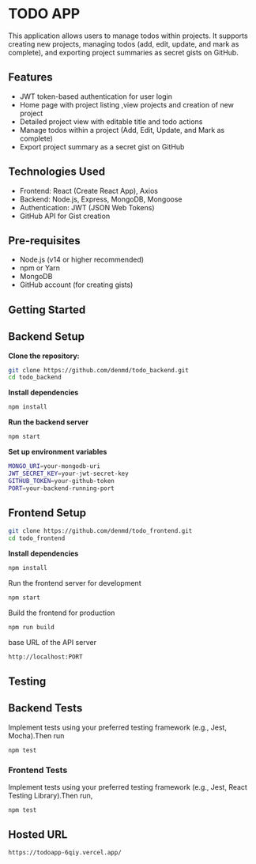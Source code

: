
# TODO APP

This application allows users to manage todos within projects. It supports creating new projects, managing todos (add, edit, update, and mark as complete), and exporting project summaries as secret gists on GitHub.


## Features
- JWT token-based authentication for user login
- Home page with project listing ,view projects and creation of new project
- Detailed project view with editable title and todo actions
- Manage todos within a project (Add, Edit, Update, and Mark as complete)
- Export project summary as a secret gist on GitHub



## Technologies Used

- Frontend: React (Create React App), Axios
- Backend: Node.js, Express, MongoDB, Mongoose
- Authentication: JWT (JSON Web Tokens)
- GitHub API for Gist creation

##  Pre-requisites

- Node.js (v14 or higher recommended)
- npm or Yarn
- MongoDB
- GitHub account (for creating gists)
##   Getting Started

 ## Backend Setup

  **Clone the repository:**

   ```sh
   git clone https://github.com/denmd/todo_backend.git
   cd todo_backend  

```
**Install dependencies**
 ```sh
 npm install

```
**Run the backend server**

```sh
npm start
```

**Set up environment variables**
```sh
MONGO_URI=your-mongodb-uri
JWT_SECRET_KEY=your-jwt-secret-key
GITHUB_TOKEN=your-github-token
PORT=your-backend-running-port
```

## Frontend Setup

   ```sh
   git clone https://github.com/denmd/todo_frontend.git
   cd todo_frontend  
```

**Install dependencies**
 ```sh
 npm install

```

Run the frontend server for development

``` sh
npm start
```
Build the frontend for production
```sh
npm run build
```
base URL of the API server
```sh
http://localhost:PORT
```




## Testing
## Backend Tests
Implement tests using your preferred testing framework (e.g., Jest, Mocha).Then run
``` ssh
npm test
```
### Frontend Tests

Implement tests using your preferred testing framework (e.g., Jest, React Testing Library).Then run,

``` ssh
npm test
```


## Hosted URL

```sh
https://todoapp-6qiy.vercel.app/
```
